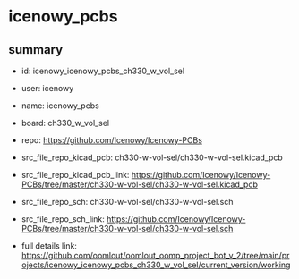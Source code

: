 # icenowy_pcbs
 
## summary 
* id: icenowy_icenowy_pcbs_ch330_w_vol_sel
* user: icenowy
* name: icenowy_pcbs
* board: ch330_w_vol_sel
* repo: https://github.com/Icenowy/Icenowy-PCBs
* src_file_repo_kicad_pcb: ch330-w-vol-sel/ch330-w-vol-sel.kicad_pcb
* src_file_repo_kicad_pcb_link: https://github.com/Icenowy/Icenowy-PCBs/tree/master/ch330-w-vol-sel/ch330-w-vol-sel.kicad_pcb


* src_file_repo_sch: ch330-w-vol-sel/ch330-w-vol-sel.sch
* src_file_repo_sch_link: https://github.com/Icenowy/Icenowy-PCBs/tree/master/ch330-w-vol-sel/ch330-w-vol-sel.sch
* full details link: https://github.com/oomlout/oomlout_oomp_project_bot_v_2/tree/main/projects/icenowy_icenowy_pcbs_ch330_w_vol_sel/current_version/working  






